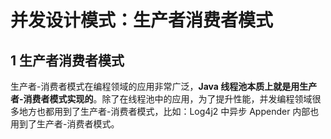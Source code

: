 # 并发设计模式：生产者消费者模式

## 1 生产者消费者模式

生产者-消费者模式在编程领域的应用非常广泛，**Java 线程池本质上就是用生产者-消费者模式实现的**。除了在线程池中的应用，为了提升性能，并发编程领域很多地方也都用到了生产者-消费者模式，比如：Log4j2 中异步 Appender 内部也用到了生产者-消费者模式。
